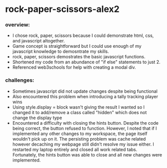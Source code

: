 # rock-paper-scissors-alex2

### overview:
- I chose rock, paper, scissors because I could demonstrate html, css, and javascript altogether.
- Game concept is straightforward but I could use enough of my javascript knowledge to demosntrate my skills.
- rock, paper, scissors demostrates the basic javascript functions.
- Shortened my code from an abundance of "if else" statements to just 2.
- Referenced web3schools for help with creating a modal div.

### challenges:
- Sometimes javascript did not update changes despite being functional
- Also encountered this problem when introducing a tally tracking player wins
- Using style.display = block wasn't giving the result I wanted so I changed it to add/remove a class called "hidden" which does not change the display type
- Encountered a difficulty with closing the hints button. Despite the code being correct, the button refused to function. However, I noted that if I implemented any other changes to my workspace, the page itself wouldn't pick up on it. The persisting problem was cache related however decaching my webpage still didn't resolve my issue either. I restarted my laptop entirely and closed all work related tabs. Fortunately, the hints button was able to close and all new changes were implemented.